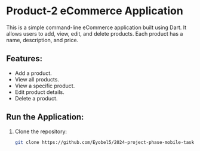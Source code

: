 # Product-2 eCommerce Application
This is a simple command-line eCommerce application built using Dart. It allows users to add, view, edit, and delete products. Each product has a name, description, and price.

## Features:
- Add a product.
- View all products.
- View a specific product.
- Edit product details.
- Delete a product.

## Run the Application:
1. Clone the repository:
   ```bash
   git clone https://github.com/Eyobel5/2024-project-phase-mobile-tasks.git
